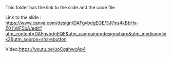 This folder has the link to the slide and the code file

Link to the slide : https://www.canva.com/design/DAFgvbdgEQE/3Jt1xs4kBbHx-Z011WF5bA/edit?utm_content=DAFgvbdgEQE&utm_campaign=designshare&utm_medium=link2&utm_source=sharebutton

Video:https://youtu.be/uoCgahwcAp4
